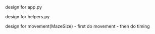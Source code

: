 design for app.py

design for helpers.py

design for movement(MazeSize)
    - first do movement
    - then do timing